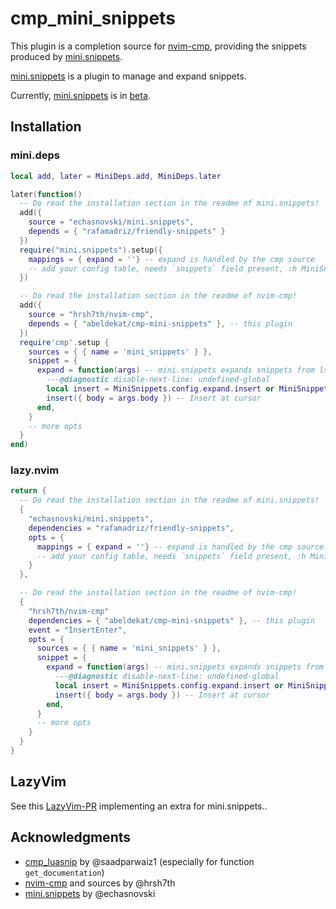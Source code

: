 # cmp_mini_snippets

This plugin is a completion source for [nvim-cmp],
providing the snippets produced by [mini.snippets].

[mini.snippets] is a plugin to manage and expand snippets.

Currently, [mini.snippets] is in [beta].

## Installation

### mini.deps

```lua
local add, later = MiniDeps.add, MiniDeps.later

later(function()
  -- Do read the installation section in the readme of mini.snippets!
  add({
    source = "echasnovski/mini.snippets",
    depends = { "rafamadriz/friendly-snippets" }
  })
  require("mini.snippets").setup({
    mappings = { expand = ''} -- expand is handled by the cmp source
    -- add your config table, needs `snippets` field present, :h MiniSnippets-examples
  })

  -- Do read the installation section in the readme of nvim-cmp!
  add({
    source = "hrsh7th/nvim-cmp",
    depends = { "abeldekat/cmp-mini-snippets" }, -- this plugin
  })
  require'cmp'.setup {
    sources = { { name = 'mini_snippets' } },
    snippet = {
      expand = function(args) -- mini.snippets expands snippets from lsp...
        ---@diagnostic disable-next-line: undefined-global
        local insert = MiniSnippets.config.expand.insert or MiniSnippets.default_insert
        insert({ body = args.body }) -- Insert at cursor
      end,
    }
    -- more opts
  }
end)
```

### lazy.nvim

```lua
return {
  -- Do read the installation section in the readme of mini.snippets!
  {
    "echasnovski/mini.snippets",
    dependencies = "rafamadriz/friendly-snippets",
    opts = {
      mappings = { expand = ''} -- expand is handled by the cmp source
      -- add your config table, needs `snippets` field present, :h MiniSnippets-examples
    }
  },

  -- Do read the installation section in the readme of nvim-cmp!
  {
    "hrsh7th/nvim-cmp"
    dependencies = { "abeldekat/cmp-mini-snippets" }, -- this plugin
    event = "InsertEnter",
    opts = {
      sources = { { name = 'mini_snippets' } },
      snippet = {
        expand = function(args) -- mini.snippets expands snippets from lsp...
          ---@diagnostic disable-next-line: undefined-global
          local insert = MiniSnippets.config.expand.insert or MiniSnippets.default_insert
          insert({ body = args.body }) -- Insert at cursor
        end,
      }
      -- more opts
    }
  }
}
```

## LazyVim

See this [LazyVim-PR] implementing an extra for mini.snippets..

## Acknowledgments

- [cmp_luasnip] by @saadparwaiz1 (especially for function `get_documentation`)
- [nvim-cmp] and sources by @hrsh7th
- [mini.snippets] by @echasnovski

[mini.snippets]: https://github.com/echasnovski/mini.snippets
[nvim-cmp]: https://github.com/hrsh7th/nvim-cmp
[cmp_luasnip]: https://github.com/saadparwaiz1/cmp_luasnip
[LazyVim-PR]: https://github.com/LazyVim/LazyVim/pull/5274
[beta]: https://github.com/echasnovski/mini.nvim/issues/1428
